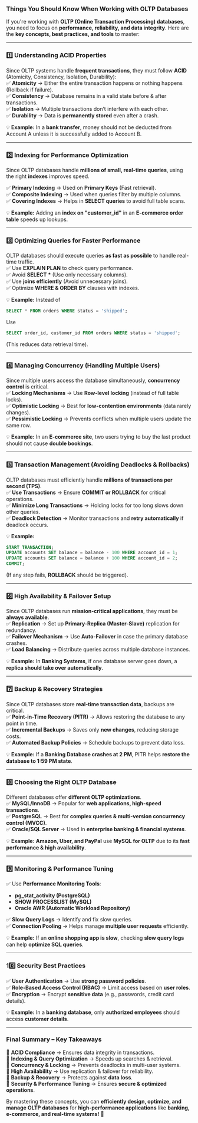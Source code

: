 ### **Things You Should Know When Working with OLTP Databases**  

If you're working with **OLTP (Online Transaction Processing) databases**, you need to focus on **performance, reliability, and data integrity**. Here are the **key concepts, best practices, and tools** to master:  

---

### **1️⃣ Understanding ACID Properties**  
Since OLTP systems handle **frequent transactions**, they must follow **ACID** (Atomicity, Consistency, Isolation, Durability):  
✅ **Atomicity** → Either the entire transaction happens or nothing happens (Rollback if failure).  
✅ **Consistency** → Database remains in a valid state before & after transactions.  
✅ **Isolation** → Multiple transactions don’t interfere with each other.  
✅ **Durability** → Data is **permanently stored** even after a crash.  

💡 **Example:** In a **bank transfer**, money should not be deducted from Account A unless it is successfully added to Account B.  

---

### **2️⃣ Indexing for Performance Optimization**  
Since OLTP databases handle **millions of small, real-time queries**, using the right **indexes** improves speed.  

✅ **Primary Indexing** → Used on **Primary Keys** (Fast retrieval).  
✅ **Composite Indexing** → Used when queries filter by multiple columns.  
✅ **Covering Indexes** → Helps in **SELECT queries** to avoid full table scans.  

💡 **Example:** Adding an **index on "customer_id"** in an **E-commerce order table** speeds up lookups.  

---

### **3️⃣ Optimizing Queries for Faster Performance**  
OLTP databases should execute queries **as fast as possible** to handle real-time traffic.  
✅ Use **EXPLAIN PLAN** to check query performance.  
✅ Avoid **SELECT \*** (Use only necessary columns).  
✅ Use **joins efficiently** (Avoid unnecessary joins).  
✅ Optimize **WHERE & ORDER BY** clauses with indexes.  

💡 **Example:** Instead of  
```sql
SELECT * FROM orders WHERE status = 'shipped';
```
Use  
```sql
SELECT order_id, customer_id FROM orders WHERE status = 'shipped';
```
(This reduces data retrieval time).  

---

### **4️⃣ Managing Concurrency (Handling Multiple Users)**  
Since multiple users access the database simultaneously, **concurrency control** is critical.  
✅ **Locking Mechanisms** → Use **Row-level locking** (instead of full table locks).  
✅ **Optimistic Locking** → Best for **low-contention environments** (data rarely changes).  
✅ **Pessimistic Locking** → Prevents conflicts when multiple users update the same row.  

💡 **Example:** In an **E-commerce site**, two users trying to buy the last product should not cause **double bookings**.  

---

### **5️⃣ Transaction Management (Avoiding Deadlocks & Rollbacks)**  
OLTP databases must efficiently handle **millions of transactions per second (TPS)**.  
✅ **Use Transactions** → Ensure **COMMIT or ROLLBACK** for critical operations.  
✅ **Minimize Long Transactions** → Holding locks for too long slows down other queries.  
✅ **Deadlock Detection** → Monitor transactions and **retry automatically** if deadlock occurs.  

💡 **Example:**  
```sql
START TRANSACTION;
UPDATE accounts SET balance = balance - 100 WHERE account_id = 1;
UPDATE accounts SET balance = balance + 100 WHERE account_id = 2;
COMMIT;
```
(If any step fails, **ROLLBACK** should be triggered).  

---

### **6️⃣ High Availability & Failover Setup**  
Since OLTP databases run **mission-critical applications**, they must be **always available**.  
✅ **Replication** → Set up **Primary-Replica (Master-Slave)** replication for redundancy.  
✅ **Failover Mechanism** → Use **Auto-Failover** in case the primary database crashes.  
✅ **Load Balancing** → Distribute queries across multiple database instances.  

💡 **Example:** In **Banking Systems**, if one database server goes down, a **replica should take over automatically**.  

---

### **7️⃣ Backup & Recovery Strategies**  
Since OLTP databases store **real-time transaction data**, backups are critical.  
✅ **Point-in-Time Recovery (PITR)** → Allows restoring the database to any point in time.  
✅ **Incremental Backups** → Saves only **new changes**, reducing storage costs.  
✅ **Automated Backup Policies** → Schedule backups to prevent data loss.  

💡 **Example:** If a **Banking Database crashes at 2 PM**, PITR helps **restore the database to 1:59 PM state**.  

---

### **8️⃣ Choosing the Right OLTP Database**  
Different databases offer **different OLTP optimizations**.  
✅ **MySQL/InnoDB** → Popular for **web applications, high-speed transactions**.  
✅ **PostgreSQL** → Best for **complex queries & multi-version concurrency control (MVCC)**.  
✅ **Oracle/SQL Server** → Used in **enterprise banking & financial systems**.  

💡 **Example:** **Amazon, Uber, and PayPal** use **MySQL for OLTP** due to its **fast performance & high availability**.  

---

### **9️⃣ Monitoring & Performance Tuning**  
✅ Use **Performance Monitoring Tools**:  
   - **pg_stat_activity (PostgreSQL)**  
   - **SHOW PROCESSLIST (MySQL)**  
   - **Oracle AWR (Automatic Workload Repository)**  

✅ **Slow Query Logs** → Identify and fix slow queries.  
✅ **Connection Pooling** → Helps manage **multiple user requests** efficiently.  

💡 **Example:** If an **online shopping app is slow**, checking **slow query logs** can help **optimize SQL queries**.  

---

### **10️⃣ Security Best Practices**  
✅ **User Authentication** → Use **strong password policies**.  
✅ **Role-Based Access Control (RBAC)** → Limit access based on **user roles**.  
✅ **Encryption** → Encrypt **sensitive data** (e.g., passwords, credit card details).  

💡 **Example:** In a **banking database**, only **authorized employees** should access **customer details**.  

---

### **Final Summary – Key Takeaways**
🔹 **ACID Compliance** → Ensures data integrity in transactions.  
🔹 **Indexing & Query Optimization** → Speeds up searches & retrieval.  
🔹 **Concurrency & Locking** → Prevents deadlocks in multi-user systems.  
🔹 **High Availability** → Use replication & failover for reliability.  
🔹 **Backup & Recovery** → Protects against **data loss**.  
🔹 **Security & Performance Tuning** → Ensures **secure & optimized operations**.  

By mastering these concepts, you can **efficiently design, optimize, and manage OLTP databases** for **high-performance applications** like **banking, e-commerce, and real-time systems!** 🚀
